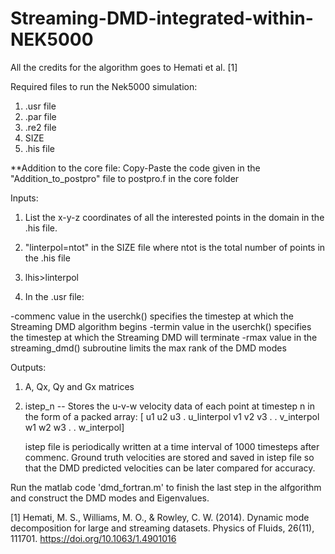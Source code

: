 # Streaming-DMD-integrated-within-NEK5000
All the credits for the algorithm goes to Hemati et al. [1]

Required files to run the Nek5000 simulation:
1. .usr file
2. .par file
3. .re2 file
4. SIZE
5. .his file

**Addition to the core file:
Copy-Paste the code given in the "Addition_to_postpro" file to postpro.f in the core folder

Inputs:
1. List the x-y-z coordinates of all the interested points in the domain in the .his file.
2. "linterpol=ntot" in the SIZE file where ntot is the total number of points in the .his file
3. lhis>linterpol

4. In the .usr file:

  -commenc value in the userchk() specifies the timestep at which the Streaming DMD algorithm begins 
  -termin value  in the userchk() specifies the timestep at which the Streaming DMD will terminate
  -rmax value in the streaming_dmd() subroutine limits the max rank of the DMD modes

Outputs:
1. A, Qx, Qy and Gx matrices
2. istep_n -- Stores the u-v-w velocity data of each point at timestep n in the form of a packed array:
   [ u1
     u2 
     u3
     .
     u_linterpol
     v1
     v2
     v3
     .
     .
     v_interpol
     w1
     w2
     w3
     .
     .
     w_interpol]      
  
     istep file is periodically written at a time interval of 1000 timesteps after commenc.
     Ground truth velocities are stored and saved in istep file so that the DMD predicted velocities can be later compared for accuracy.

 Run the matlab code 'dmd_fortran.m' to finish the last step in the alfgorithm and construct the DMD modes and Eigenvalues. 



[1] Hemati, M. S., Williams, M. O., & Rowley, C. W. (2014). Dynamic mode decomposition for large and streaming datasets. Physics of Fluids, 26(11), 111701. https://doi.org/10.1063/1.4901016

